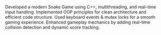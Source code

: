 Developed a modern Snake Game using C++, multithreading, and real-time input handling.
Implemented OOP principles for clean architecture and efficient code structure.
Used keyboard events & mutex locks for a smooth gaming experience.
Enhanced gameplay mechanics by adding real-time collision detection and dynamic score tracking.
